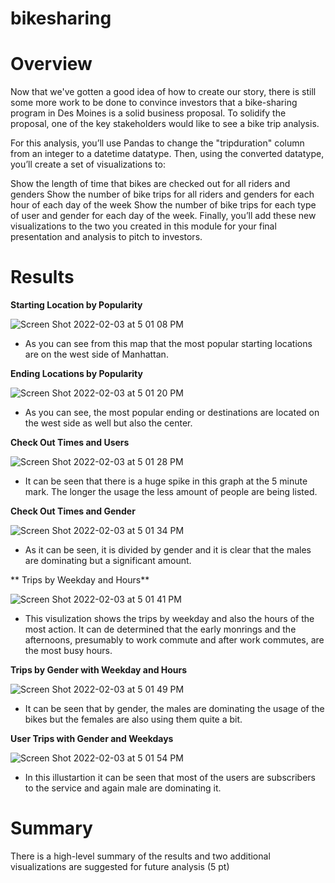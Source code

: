 # bikesharing


# Overview

Now that we've gotten a good idea of how to create our story, there is still some more work to be done to convince investors that a bike-sharing program in Des Moines is a solid business proposal. To solidify the proposal, one of the key stakeholders would like to see a bike trip analysis.

For this analysis, you’ll use Pandas to change the "tripduration" column from an integer to a datetime datatype. Then, using the converted datatype, you’ll create a set of visualizations to:

Show the length of time that bikes are checked out for all riders and genders
Show the number of bike trips for all riders and genders for each hour of each day of the week
Show the number of bike trips for each type of user and gender for each day of the week.
Finally, you’ll add these new visualizations to the two you created in this module for your final presentation and analysis to pitch to investors.




# Results

**Starting Location by Popularity**

![Screen Shot 2022-02-03 at 5 01 08 PM](https://user-images.githubusercontent.com/92615504/152436650-09f34fa6-57b1-459f-bc92-adc4324fdc96.png)

- As you can see from this map that the most popular starting locations are on the west side of Manhattan. 

**Ending Locations by Popularity**

![Screen Shot 2022-02-03 at 5 01 20 PM](https://user-images.githubusercontent.com/92615504/152436656-e2964cc1-5c20-462b-955d-cddfea6d8c58.png)

- As you can see, the most popular ending or destinations are located on the west side as well but also the center.


**Check Out Times and Users**

![Screen Shot 2022-02-03 at 5 01 28 PM](https://user-images.githubusercontent.com/92615504/152436661-7220cecd-fea1-4ad5-8097-d1d323d4f2da.png)

- It can be seen that there is a huge spike in this graph at the 5 minute mark. The longer the usage the less amount of people are being listed. 


**Check Out Times and Gender**

![Screen Shot 2022-02-03 at 5 01 34 PM](https://user-images.githubusercontent.com/92615504/152436663-485f117f-d716-493c-8965-f7383ac1bf50.png)

- As it can be seen, it is divided by gender and it is clear that the males are dominating but a significant amount. 


** Trips by Weekday and Hours**

![Screen Shot 2022-02-03 at 5 01 41 PM](https://user-images.githubusercontent.com/92615504/152436667-5370f12d-544e-46d1-8a25-b59f44d37fbf.png)

- This visulization shows the trips by weekday and also the hours of the most action. It can de determined that the early monrings and the afternoons, presumably to work commute and after work commutes, are the most busy hours. 

**Trips by Gender with Weekday and Hours**

![Screen Shot 2022-02-03 at 5 01 49 PM](https://user-images.githubusercontent.com/92615504/152437977-13867db1-24c0-431f-b763-cfc2ebdd9bd9.png)

- It can be seen that by gender, the males are dominating the usage of the bikes but the females are also using them quite a bit. 


**User Trips with Gender and Weekdays**

![Screen Shot 2022-02-03 at 5 01 54 PM](https://user-images.githubusercontent.com/92615504/152436670-75f59573-b9aa-4a29-9d8b-efccf783792b.png)

- In this illustartion it can be seen that most of the users are subscribers to the service and again male are dominating it. 

# Summary

There is a high-level summary of the results and two additional visualizations are suggested for future analysis (5 pt)
